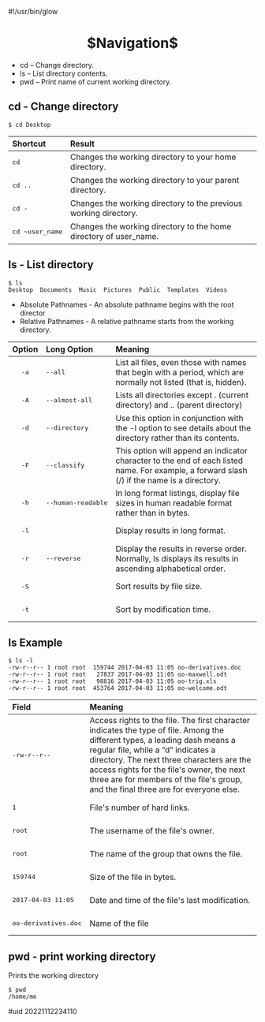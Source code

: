 #!/usr/bin/glow

<h1 align=center>$Navigation$</h1>

- cd – Change directory.
- ls – List directory contents.  
- pwd – Print name of current working directory.     

## cd - Change directory

``` 
$ cd Desktop
```
| Shortcut|Result|
| :---- |  :-----  |
|<pre>cd</pre>|Changes the working directory to your home directory.|
|<pre>cd ..</pre>|Changes the working directory to your parent directory.|
|<pre>cd -</pre>|Changes the working directory to the previous working directory.|
|<pre>cd ~user_name</pre>|Changes the working directory to the home directory of user_name.|

## ls - List directory

```
$ ls
Desktop  Documents  Music  Pictures  Public  Templates  Videos
```
- Absolute Pathnames - An absolute pathname begins with the root director
- Relative Pathnames - A relative pathname starts from the working directory. 

| Option |   Long Option  | Meaning |
| :----: |   :--------    | :------ |
|<pre>-a</pre>|<pre>--all</pre>|List all files, even those with names that begin with a period, which are normally not listed (that is, hidden).|
|<pre>-A</pre>|<pre>--almost-all</pre>|Lists all directories except . (current directory) and .. (parent directory)|
|<pre>-d</pre>|<pre>--directory</pre>|Use this option in conjunction with the -l option to see details about the directory rather than its contents.|
|<pre>-F</pre>|<pre>--classify</pre>|This option will append an indicator character to the end of each listed name. For example, a forward slash (/) if the name is a directory.|
|<pre>-h</pre>|<pre>--human-readable</pre>|In long format listings, display file sizes in human readable format rather than in bytes.|
|<pre>-l</pre>|  |Display results in long format.|
|<pre>-r</pre>|<pre>--reverse</pre>|Display the results in reverse order. Normally, ls displays its results in ascending alphabetical order.|
|<pre>-S</pre>|  |Sort results by file size.|
|<pre>-t</pre>|  |Sort by modification time.|

## ls Example

```
$ ls -l
-rw-r--r-- 1 root root  159744 2017-04-03 11:05 oo-derivatives.doc
-rw-r--r-- 1 root root   27837 2017-04-03 11:05 oo-maxwell.odt
-rw-r--r-- 1 root root   98816 2017-04-03 11:05 oo-trig.xls
-rw-r--r-- 1 root root  453764 2017-04-03 11:05 oo-welcome.odt
```

| Field | Meaning |
| :---- | :---- |
|<pre>-rw-r--r--</pre>| Access rights to the file. The first character indicates the type of file. Among the different types, a leading dash means a regular file, while a “d” indicates a directory. The next three characters are the access rights for the file's owner, the next three are for members of the file's group, and the final three are for everyone else.|
|<pre>1</pre>| File's number of hard links. |
|<pre>root</pre>|The username of the file's owner.|
|<pre>root</pre>|The name of the group that owns the file.|
|<pre>159744</pre>|Size of the file in bytes.|
|<pre>2017-04-03 11:05</pre>| Date and time of the file's last modification.|
|<pre>oo-derivatives.doc</pre>| Name of the file |

## pwd - print working directory

Prints the working directory
```
$ pwd
/home/me
```

#uid 20221112234110
